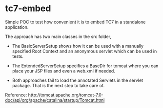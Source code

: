 tc7-embed
=========

Simple POC to test how convenient it is to embed TC7 in a standalone application.

The approach has two main classes in the src folder, 

* The BasicServerSetup shows how it can be used with a manually specified Root Context and an anonymous servlet which
can be used in tests.

* The ExtendedServerSetup specifies a BaseDir for tomcat where you can place your JSP files and even a web.xml if needed.

* Both approaches fail to load the annotated Servlets in the servlet package. That is the next step to take care of.

Reference:
http://tomcat.apache.org/tomcat-7.0-doc/api/org/apache/catalina/startup/Tomcat.html


